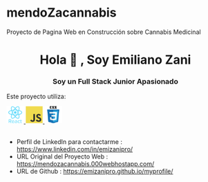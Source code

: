 # mendoZacannabis
Proyecto de Pagina Web en Construcción sobre Cannabis Medicinal  


<h1 align="center">Hola 👋 , Soy Emiliano Zani</h1><h3 align="center">Soy un Full Stack Junior Apasionado</h3>

Este proyecto utiliza:

<a href="https://reactjs.org/" target="_blank" rel="noreferrer">
    <img src="https://raw.githubusercontent.com/devicons/devicon/master/icons/react/react-original-wordmark.svg" alt="react" width="40" height="40"/>
</a>

<a href="https://developer.mozilla.org/en-US/docs/Web/JavaScript" target="_blank" rel="noreferrer">
    <img src="https://raw.githubusercontent.com/devicons/devicon/master/icons/javascript/javascript-original.svg" alt="javascript" width="40" height="40"/>
</a>

<a href="https://www.w3schools.com/css/" target="_blank" rel="noreferrer">
    <img src="https://raw.githubusercontent.com/devicons/devicon/master/icons/css3/css3-original-wordmark.svg" alt="css3" width="40" height="40"/>
</a>



<br>
<br>


- Perfil de LinkedIn para contactarme : <a href="https://www.linkedin.com/in/emizanipro/" target="_blank">https://www.linkedin.com/in/emizanipro/</a>
- URL Original del Proyecto Web : <a href="https://mendozacannabis.000webhostapp.com/" target="_blank">https://mendozacannabis.000webhostapp.com/</a>
- URL de Github : <a href="https://emizanipro.github.io/myprofile/" target="_blank">https://emizanipro.github.io/myprofile/</a>



